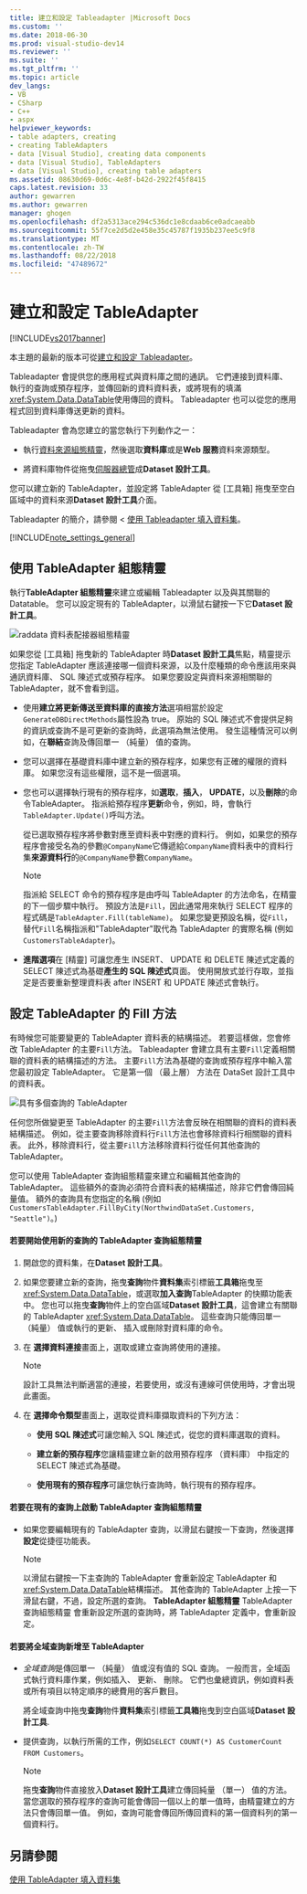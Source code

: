 ```yaml
---
title: 建立和設定 Tableadapter |Microsoft Docs
ms.custom: ''
ms.date: 2018-06-30
ms.prod: visual-studio-dev14
ms.reviewer: ''
ms.suite: ''
ms.tgt_pltfrm: ''
ms.topic: article
dev_langs:
- VB
- CSharp
- C++
- aspx
helpviewer_keywords:
- table adapters, creating
- creating TableAdapters
- data [Visual Studio], creating data components
- data [Visual Studio], TableAdapters
- data [Visual Studio], creating table adapters
ms.assetid: 08630d69-0d6c-4e8f-b42d-2922f45f8415
caps.latest.revision: 33
author: gewarren
ms.author: gewarren
manager: ghogen
ms.openlocfilehash: df2a5313ace294c536dc1e8cdaab6ce0adcaeabb
ms.sourcegitcommit: 55f7ce2d5d2e458e35c45787f1935b237ee5c9f8
ms.translationtype: MT
ms.contentlocale: zh-TW
ms.lasthandoff: 08/22/2018
ms.locfileid: "47489672"
---
```

# <a name="create-and-configure-tableadapters"></a>建立和設定 TableAdapter
[!INCLUDE[vs2017banner](../includes/vs2017banner.md)]

本主題的最新的版本可從[建立和設定 Tableadapter](https://docs.microsoft.com/visualstudio/data-tools/create-and-configure-tableadapters)。  
  
  
Tableadapter 會提供您的應用程式與資料庫之間的通訊。 它們連接到資料庫、 執行的查詢或預存程序，並傳回新的資料資料表，或將現有的填滿<xref:System.Data.DataTable>使用傳回的資料。 Tableadapter 也可以從您的應用程式回到資料庫傳送更新的資料。  
  
 Tableadapter 會為您建立的當您執行下列動作之一：  
  
-   執行[資料來源組態精靈](http://msdn.microsoft.com/library/c4df7de5-5da0-4064-940c-761dd6d9e28f)，然後選取**資料庫**或是**Web 服務**資料來源類型。  
  
-   將資料庫物件從拖曳[伺服器總管](http://msdn.microsoft.com/library/4ea29b3b-bbb2-45e4-9082-eaf635c41c4d)成**Dataset 設計工具**。  
  
 您可以建立新的 TableAdapter，並設定將 TableAdapter 從 [工具箱] 拖曳至空白區域中的資料來源**Dataset 設計工具**介面。  
  
 Tableadapter 的簡介，請參閱 <<c0> [ 使用 Tableadapter 填入資料集](../data-tools/fill-datasets-by-using-tableadapters.md)。  
  
 [!INCLUDE[note_settings_general](../includes/note-settings-general-md.md)]  
  
## <a name="use-the-tableadapter-configuration-wizard"></a>使用 TableAdapter 組態精靈  
 執行**TableAdapter 組態精靈**來建立或編輯 Tableadapter 以及與其關聯的 Datatable。 您可以設定現有的 TableAdapter，以滑鼠右鍵按一下它**Dataset 設計工具**。  
  
 ![raddata 資料表配接器組態精靈](../data-tools/media/raddata-table-adapter-configuration-wizard.png "raddata 資料表配接器組態精靈")  
  
 如果您從 [工具箱] 拖曳新的 TableAdapter 時**Dataset 設計工具**焦點，精靈提示您指定 TableAdapter 應該連接哪一個資料來源，以及什麼種類的命令應該用來與通訊資料庫、 SQL 陳述式或預存程序。 如果您要設定與資料來源相關聯的 TableAdapter，就不會看到這。  
  
-   使用**建立將更新傳送至資料庫的直接方法**選項相當於設定`GenerateDBDirectMethods`屬性設為 true。 原始的 SQL 陳述式不會提供足夠的資訊或查詢不是可更新的查詢時，此選項為無法使用。 發生這種情況可以例如，在**聯結**查詢及傳回單一 （純量） 值的查詢。  
  
-   您可以選擇在基礎資料庫中建立新的預存程序，如果您有正確的權限的資料庫。 如果您沒有這些權限，這不是一個選項。  
  
-   您也可以選擇執行現有的預存程序，如**選取**，**插入**， **UPDATE**，以及**刪除**的命令TableAdapter。 指派給預存程序**更新**命令，例如，時，會執行`TableAdapter.Update()`呼叫方法。  
  
     從已選取預存程序將參數對應至資料表中對應的資料行。 例如，如果您的預存程序會接受名為的參數`@CompanyName`它傳遞給`CompanyName`資料表中的資料行集**來源資料行**的`@CompanyName`參數`CompanyName`。  
  
    > [!NOTE]
    >  指派給 SELECT 命令的預存程序是由呼叫 TableAdapter 的方法命名，在精靈的下一個步驟中執行。 預設方法是`Fill`，因此通常用來執行 SELECT 程序的程式碼是`TableAdapter.Fill(tableName)`。 如果您變更預設名稱，從`Fill`，替代`Fill`名稱指派和"TableAdapter"取代為 TableAdapter 的實際名稱 (例如`CustomersTableAdapter`)。  
  
-   **進階選項**在 [精靈] 可讓您產生 INSERT、 UPDATE 和 DELETE 陳述式定義的 SELECT 陳述式為基礎**產生的 SQL 陳述式**頁面。 使用開放式並行存取，並指定是否要重新整理資料表 after INSERT 和 UPDATE 陳述式會執行。  
  
## <a name="configure-a-tableadapters-fill-method"></a>設定 TableAdapter 的 Fill 方法  
 有時候您可能要變更的 TableAdapter 資料表的結構描述。 若要這樣做，您會修改 TableAdapter 的主要`Fill`方法。 Tableadapter 會建立具有主要`Fill`定義相關聯的資料表的結構描述的方法。 主要`Fill`方法為基礎的查詢或預存程序中輸入當您最初設定 TableAdapter。 它是第一個 （最上層） 方法在 DataSet 設計工具中的資料表。  
  
 ![具有多個查詢的 TableAdapter](../data-tools/media/tableadapter.gif "TableAdapter")  
  
 任何您所做變更至 TableAdapter 的主要`Fill`方法會反映在相關聯的資料的資料表結構描述。 例如，從主要查詢移除資料行`Fill`方法也會移除資料行相關聯的資料表。 此外，移除資料行，從主要`Fill`方法移除資料行從任何其他查詢的 TableAdapter。  
  
 您可以使用 TableAdapter 查詢組態精靈來建立和編輯其他查詢的 TableAdapter。 這些額外的查詢必須符合資料表的結構描述，除非它們會傳回純量值。  額外的查詢具有您指定的名稱 (例如`CustomersTableAdapter.FillByCity(NorthwindDataSet.Customers, "Seattle")`。)  
  
#### <a name="to-start-the-tableadapter-query-configuration-wizard-with-a-new-query"></a>若要開始使用新的查詢的 TableAdapter 查詢組態精靈  
  
1.  開啟您的資料集，在**Dataset 設計工具**。  
  
2.  如果您要建立新的查詢，拖曳**查詢**物件**資料集**索引標籤**工具箱**拖曳至<xref:System.Data.DataTable>，或選取**加入查詢**TableAdapter 的快顯功能表中。 您也可以拖曳**查詢**物件上的空白區域**Dataset 設計工具**，這會建立有關聯的 TableAdapter <xref:System.Data.DataTable>。 這些查詢只能傳回單一 （純量） 值或執行的更新、 插入或刪除對資料庫的命令。  
  
3.  在 **選擇資料連接**畫面上，選取或建立查詢將使用的連接。  
  
    > [!NOTE]
    >  設計工具無法判斷適當的連接，若要使用，或沒有連線可供使用時，才會出現此畫面。  
  
4.  在 **選擇命令類型**畫面上，選取從資料庫擷取資料的下列方法：  
  
    -   **使用 SQL 陳述式**可讓您輸入 SQL 陳述式，從您的資料庫選取的資料。  
  
    -   **建立新的預存程序**您讓精靈建立新的啟用預存程序 （資料庫） 中指定的 SELECT 陳述式為基礎。  
  
    -   **使用現有的預存程序**可讓您執行查詢時，執行現有的預存程序。  
  
#### <a name="to-start-the-tableadapter-query-configuration-wizard-on-an-existing-query"></a>若要在現有的查詢上啟動 TableAdapter 查詢組態精靈  
  
-   如果您要編輯現有的 TableAdapter 查詢，以滑鼠右鍵按一下查詢，然後選擇**設定**從捷徑功能表。  
  
    > [!NOTE]
    >  以滑鼠右鍵按一下主查詢的 TableAdapter 會重新設定 TableAdapter 和<xref:System.Data.DataTable>結構描述。 其他查詢的 TableAdapter 上按一下滑鼠右鍵，不過，設定所選的查詢。 **TableAdapter 組態精靈** TableAdapter 查詢組態精靈 會重新設定所選的查詢時，將 TableAdapter 定義中，會重新設定。  
  
#### <a name="to-add-a-global--query-to-a-tableadapter"></a>若要將全域查詢新增至 TableAdapter  
  
-   *全域查詢*是傳回單一 （純量） 值或沒有值的 SQL 查詢。 一般而言，全域函式執行資料庫作業，例如插入、 更新、 刪除。 它們也彙總資訊，例如資料表或所有項目以特定順序的總費用的客戶數目。  
  
     將全域查詢中拖曳**查詢**物件**資料集**索引標籤**工具箱**拖曳到空白區域**Dataset 設計工具**.  
  
-   提供查詢，以執行所需的工作，例如`SELECT COUNT(*) AS CustomerCount FROM Customers`。  
  
    > [!NOTE]
    >  拖曳**查詢**物件直接放入**Dataset 設計工具**建立傳回純量 （單一） 值的方法。 當您選取的預存程序的查詢可能會傳回一個以上的單一值時，由精靈建立的方法只會傳回單一值。 例如，查詢可能會傳回所傳回資料的第一個資料列的第一個資料行。  
  
## <a name="see-also"></a>另請參閱  
 [使用 TableAdapter 填入資料集](../data-tools/fill-datasets-by-using-tableadapters.md)

